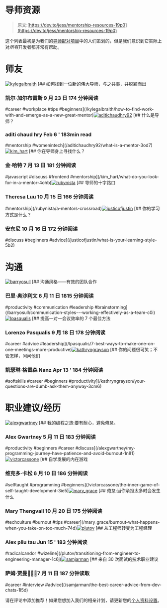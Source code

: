 # 导师资源

> 原文:[https://dev.to/jess/mentorship-resources-19p0](https://dev.to/jess/mentorship-resources-19p0)

这个列表最初是为我们的[导师配对项目](https://dev.to/devteam/changelog-mentor-matchmaking-3bl0)中的人们策划的，但是我们意识到它实际上对*所有*开发者都非常有帮助。

# 师友

[![kylegalbraith](../Images/88a6312db831343b6c7c3b1b5bea970e.png)](/kylegalbraith) [## 如何找到一位新的伟大导师，与之共事，并脱颖而出

### 凯尔·加尔布雷斯 9 月 23 日 174 分钟阅读

#career #workplace #tips #beginners](/kylegalbraith/how-to-find-work-with-and-emerge-as-a-new-great-mentor)[![aditichaudhry92](../Images/e8358734b2b65563362c7cd7eaa4a6e0.png)](/aditichaudhry92) [## 什么是导师？

### aditi chaud hry Feb 6 ' 183min read

#mentorship #womenintech](/aditichaudhry92/what-is-a-mentor-3od7)[![kim_hart](../Images/b1692154598ceee1379ba741a8aee470.png)](/kim_hart) [## 你在导师身上寻找什么？

### 金·哈特 7 月 13 日 181 分钟阅读

#javascript #discuss #frontend #mentorship](/kim_hart/what-do-you-look-for-in-a-mentor-4ohb)[![rubynista](../Images/496b7c7034853742d960d090e4b8bc4e.png)](/rubynista) [## 导师的十字路口

### Theresa Luu 10 月 15 日 166 分钟阅读

#mentorship](/rubynista/a-mentors-crossroad)[![justicofjustin](../Images/27dd1dd73efe01524de04d813a31b597.png)](/justicofjustin) [## 你的学习方式是什么？

### 安东尼 10 月 16 日 172 分钟阅读

#discuss #beginners #advice](/justicofjustin/what-is-your-learning-style-5b2)

# 沟通

[![barryosull](../Images/145aec4bdd0b7e8d128064a33a663129.png)](/barryosull) [## 沟通风格——有效的团队合作

### 巴里·奥沙利文 6 月 11 日 1815 分钟阅读

#productivity #communication #leadership #brainstorming](/barryosull/communication-styles---working-effectively-as-a-team-c0i)[![lpasqualis](../Images/6c3f30f449ec27206b2b6b3e1a3388f4.png)](/lpasqualis) [## 提高一对一会议效率的 7 个最佳方法

### Lorenzo Pasqualis 9 月 18 日 178 分钟阅读

#career #advice #leadership](/lpasqualis/7-best-ways-to-make-one-on-one-meetings-more-productive)[![kathryngrayson](../Images/03f367a4cac1e1a7045869ce0195125e.png)](/kathryngrayson) [## 你的问题很可笑；不管怎样，问问他们

### 凯瑟琳·格雷森 Nanz Apr 13 ' 184 分钟阅读

#softskills #career #beginners #productivity](/kathryngrayson/your-questions-are-dumb-ask-them-anyway-3cm6)

# 职业建议/经历

[![alexgwartney](../Images/5017e98f9fec4092d67d294ab3eb81a5.png)](/alexgwartney) [## 我的编程之旅:要有耐心，避免倦怠。

### Alex Gwartney 5 月 11 日 183 分钟阅读

#productivity #beginners #career #discuss](/alexgwartney/my-programming-journey-have-patience-and-avoid-burnout-1n81)[![victorcassone](../Images/2d75f0a5af32b3d0e68a5ea8b836ff11.png)](/victorcassone) [## 自学发展的内在游戏

### 维克多·卡松 6 月 10 日 186 分钟阅读

#selftaught #programming #beginners](/victorcassone/the-inner-game-of-self-taught-development-3ie5)[![mary_grace](../Images/ddef5d5c51e0f65e6467ff6333a375d3.png)](/mary_grace) [## 倦怠:当你承担太多时会发生什么

### Mary Thengvall 10 月 20 日 175 分钟阅读

#techculture #burnout #tips #career](/mary_grace/burnout-what-happens-when-you-take-on-too-much-74d)[![plutov](../Images/4b77274de875a9d17d207f6991f50219.png)](/plutov) [## 从工程师转变为工程经理

### Alex pliu tau Jun 15 ' 183 分钟阅读

#radicalcandor #wizeline](/plutov/transitioning-from-engineer-to-engineering-manager-1c6j)[![samjarman](../Images/b7592834a0b48a9bc0d9cf8daa2c68e2.png)](/samjarman) [## 来自 30 次面试的技术职业建议

### 萨姆·贾曼👨🏼‍💻7 月 11 日 187 分钟读取

#career #interview #advice](/samjarman/the-best-career-advice-from-dev-chats-1l5d)

请在评论中添加推荐！如果您想加入我们的相亲计划，请更新您的[个人资料设置](https://dev.to/settings/mentorship)。